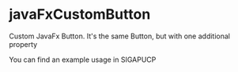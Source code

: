 # javaFxCustomButton
Custom JavaFx Button.
It's the same Button, but with one additional property

You can find an example usage in SIGAPUCP
